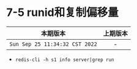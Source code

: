 # 7-5 runid和复制偏移量

|本期版本|上期版本
|:---:|:---:
`Sun Sep 25 11:34:32 CST 2022` | -

* `redis-cli -h s1 info server|grep run`